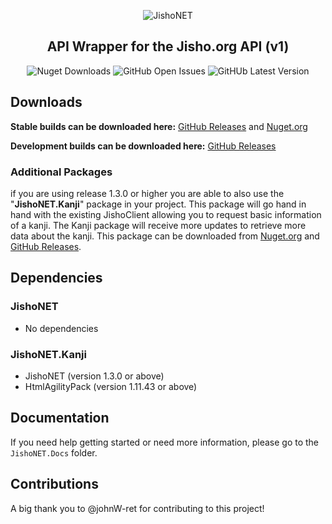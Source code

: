<div align="center">

![JishoNET](https://minio.myuuiii.com/myuuiii/Projects/JishoNET/icon.png)

## API Wrapper for the Jisho.org API (v1)

![Nuget Downloads](https://img.shields.io/nuget/dt/JishoNET?color=56D926&label=JishoNET%20Downloads) ![GitHub Open Issues](https://img.shields.io/github/issues-raw/Myuuiii/JishoNET) ![GitHUb Latest Version](https://img.shields.io/github/v/release/Myuuiii/JishoNET?label=Latest%20Stable%20Release)

</div>

## Downloads

**Stable builds can be downloaded here:** [GitHub Releases](https://github.com/Myuuiii/JishoNET/releases) and [Nuget.org](https://www.nuget.org/packages/JishoNET/)

**Development builds can be downloaded here:** [GitHub Releases](https://github.com/Myuuiii/JishoNET/releases)

### Additional Packages

if you are using release 1.3.0 or higher you are able to also use the "**JishoNET.Kanji**" package in your project. This package will go hand in hand with the existing JishoClient allowing you to request basic information of a kanji. The Kanji package will receive more updates to retrieve more data about the kanji. This package can be downloaded from [Nuget.org](https://www.nuget.org/packages/JishoNET.Kanji/) and [GitHub Releases](https://github.com/Myuuiii/JishoNET/releases).

## Dependencies

### JishoNET

-   No dependencies

### JishoNET.Kanji

-   JishoNET (version 1.3.0 or above)
-   HtmlAgilityPack (version 1.11.43 or above)

## Documentation

If you need help getting started or need more information, please go to the `JishoNET.Docs` folder.


## Contributions

A big thank you to @johnW-ret for contributing to this project!
